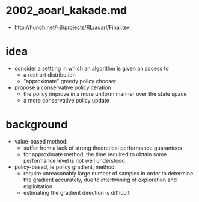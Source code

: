 # 2002_aoarl_kakade.md
* http://hunch.net/~jl/projects/RL/aoarl/Final.tex

# idea
* consider a settting in which an algorithm is given an access to
  * a restrart distribution
  * "approximate" greedy policy chooser
* propose a conservative policy iteration
  * the policy improve in a more uniform manner over the state space
  * a more conservative policy update

# background
* value-based method:
  * suffer from a lack of strong theoretical performance guarantees
  * for approximate method, the time required to obtain some performance level is not well understood
* policy-based, ie policy gradient, method:
  * require unreasonably large number of samples in order to determine the gradient accurately,
    due to intertwining of exploration and exploitation
  * estimating the gradient direction is difficult
